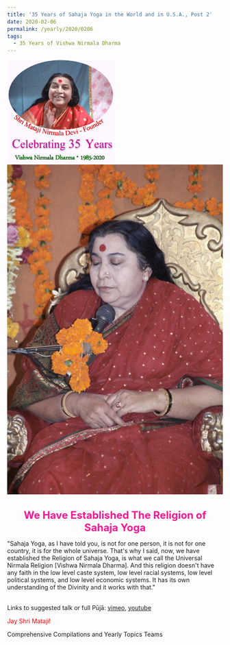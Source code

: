 ```yaml
---
title: '35 Years of Sahaja Yoga in the World and in U.S.A., Post 2'
date: 2020-02-06
permalink: /yearly/2020/0206
tags:
  - 35 Years of Vishwa Nirmala Dharma
---
```


<div style="text-align: left"><img src="/images/Celebrating35YearsVishwaNirmalaDharma.png" width="250" /></div>

<div style="text-align: center"><img src="/images/image311.png" /></div>

<br>
<p style="color:DeepPink; text-align:center">
<font size="+2"><b>We Have Established The Religion of Sahaja Yoga</b><br></font>
</p>

<p>
"Sahaja Yoga, as I have told you, is not for one person, it is not for one country, it is for the whole universe. That's why I said, now, we have established the Religion of Sahaja Yoga, is what we call the Universal Nirmala Religion [Vishwa Nirmala Dharma]. And this religion doesn't have any faith in the low level caste system, low level racial systems, low level political systems, and low level economic systems. It has its own understanding of the Divinity and it works with that."<br>
<font color="blue"><b></b></font><br>
</p>

Links to suggested talk or full Pūjā: <a href="https://vimeo.com/41815856"> vimeo</a>, <a href="https://www.youtube.com/watch?v=dQAcw76pONc"> youtube</a><br>

<p style="color:red;">Jay Shri Mataji!<br></p>

Comprehensive Compilations and Yearly Topics Teams